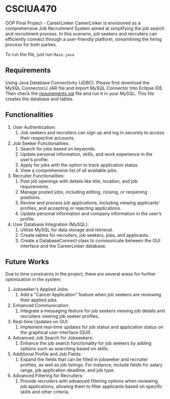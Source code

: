 # CSCIUA470
OOP Final Project - CareerLinker
CareerLinker is envisioned as a comprehensive Job Recruitment System aimed at
simplifying the job search and recruitment process. In this scenario, job seekers and recruiters
can efficiently connect through a user-friendly platform, streamlining the hiring process for both
parties. 

To run the file, just run `Main.java`

## Requirements
Using Java Database Connectivity (JDBC). 
Please first download the MySQL Connector/J JAR file and import MySQL Connector Into Eclipse IDE. 
Then check the [requirements.sql](https://github.com/VeraShi17/CSCIUA470/blob/main/requirements.sql) file and run it in your MySQL. This file creates the database and tables.

## Functionalities
1. User Authentication:
   1. Job seekers and recruiters can sign up and log in securely to access their respective accounts.
2. Job Seeker Functionalities:
   1. Search for jobs based on keywords.
   2. Update personal information, skills, and work experience in the user’s profile.
   3. Apply for jobs with the option to track application status.
   4. View a comprehensive list of all available jobs.
3. Recruiter Functionalities:
   1. Post job openings with details like title, location, and job requirements.
   2. Manage posted jobs, including editing, closing, or reopening positions.
   3. Review and process job applications, including viewing applicants’ profiles, and accepting or rejecting applications.
   4. Update personal information and company information in the user’s profile.
4. User Database Integration (MySQL):
   1. Utilize MySQL for data storage and retrieval.
   2. Create tables for recruiters, job seekers, jobs, and applicants.
   3. Create a DatabaseConnect class to communicate between the GUI interface and the CareerLinker database.

## Future Works
Due to time constraints in the project, there are several areas for further optimization in the system:

1. Jobseeker's Applied Jobs:
   1. Add a "Cancel Application" feature when job seekers are reviewing their applied jobs.
2. Enhanced Communication:
   1. Integrate a messaging feature for job seekers viewing job details and recruiters viewing job seeker profiles.
3. Real-time Updates on GUI:
   1. Implement real-time updates for job status and application status on the graphical user interface (GUI).
4. Advanced Job Search for Jobseekers:
   1. Enhance the job search functionality for job seekers by adding options such as searching based on skills.
5. Additional Profile and Job Fields:
   1. Expand the fields that can be filled in jobseeker and recruiter profiles, as well as job listings. For instance, include fields for salary range, job application deadline, and job type.
6. Advanced Filtering for Recruiters:
   1. Provide recruiters with advanced filtering options when reviewing job applications, allowing them to filter applicants based on specific skills and other criteria.

